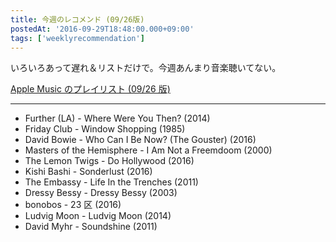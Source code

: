 ```yaml
---
title: 今週のレコメンド (09/26版)
postedAt: '2016-09-29T18:48:00.000+09:00'
tags: ['weeklyrecommendation']
---
```


いろいろあって遅れ＆リストだけで。今週あんまり音楽聴いてない。

[Apple Music のプレイリスト (09/26 版)](https://itunes.apple.com/jp/playlist/jin-zhounorekomendo-09-26ban/idpl.bd745627ed614f0e848cc13c4e912452)

---

- Further (LA) - Where Were You Then? (2014)
- Friday Club - Window Shopping (1985)
- David Bowie - Who Can I Be Now? (The Gouster) (2016)
- Masters of the Hemisphere - I Am Not a Freemdoom (2000)
- The Lemon Twigs - Do Hollywood (2016)
- Kishi Bashi - Sonderlust (2016)
- The Embassy - Life In the Trenches (2011)
- Dressy Bessy - Dressy Bessy (2003)
- bonobos - 23 区 (2016)
- Ludvig Moon - Ludvig Moon (2014)
- David Myhr - Soundshine (2011)
